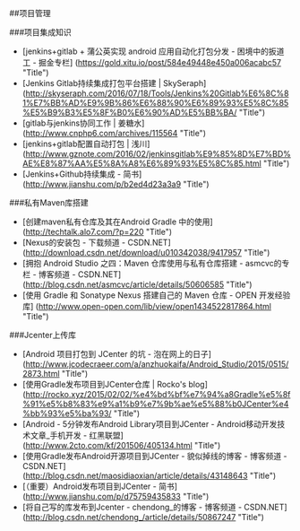 
##项目管理

###项目集成知识
* [jenkins+gitlab + 蒲公英实现 android 应用自动化打包分发 - 困境中的扳道工 - 掘金专栏] (https://gold.xitu.io/post/584e49448e450a006acabc57 "Title")
* [Jenkins Gitlab持续集成打包平台搭建 | SkySeraph] (http://skyseraph.com/2016/07/18/Tools/Jenkins%20Gitlab%E6%8C%81%E7%BB%AD%E9%9B%86%E6%88%90%E6%89%93%E5%8C%85%E5%B9%B3%E5%8F%B0%E6%90%AD%E5%BB%BA/ "Title")
* [gitlab与jenkins协同工作 | 姜糖水] (http://www.cnphp6.com/archives/115564 "Title")
* [jenkins+gitlab配置自动打包 | 浅川] (http://www.gznote.com/2016/02/jenkinsgitlab%E9%85%8D%E7%BD%AE%E8%87%AA%E5%8A%A8%E6%89%93%E5%8C%85.html "Title")
* [Jenkins+Github持续集成 - 简书] (http://www.jianshu.com/p/b2ed4d23a3a9 "Title")




###私有Maven库搭建
* [创建maven私有仓库及其在Android Gradle 中的使用] (http://techtalk.alo7.com/?p=220 "Title")
* [Nexus的安装包 - 下载频道 - CSDN.NET] (http://download.csdn.net/download/u010342038/9417957 "Title")
* [拥抱 Android Studio 之四：Maven 仓库使用与私有仓库搭建 - asmcvc的专栏 - 博客频道 - CSDN.NET] (http://blog.csdn.net/asmcvc/article/details/50606585 "Title")
* [使用 Gradle 和 Sonatype Nexus 搭建自己的 Maven 仓库 - OPEN 开发经验库] (http://www.open-open.com/lib/view/open1434522817864.html "Title")



###Jcenter上传库
* [Android 项目打包到 JCenter 的坑 - 泡在网上的日子] (http://www.jcodecraeer.com/a/anzhuokaifa/Android_Studio/2015/0515/2873.html "Title")
* [使用Gradle发布项目到JCenter仓库 | Rocko's blog] (http://rocko.xyz/2015/02/02/%e4%bd%bf%e7%94%a8Gradle%e5%8f%91%e5%b8%83%e9%a1%b9%e7%9b%ae%e5%88%b0JCenter%e4%bb%93%e5%ba%93/ "Title")
* [Android - 5分钟发布Android Library项目到JCenter - Android移动开发技术文章_手机开发 - 红黑联盟] (http://www.2cto.com/kf/201506/405134.html "Title")
* [使用Gradle发布Android开源项目到JCenter - 貌似掉线的博客 - 博客频道 - CSDN.NET] (http://blog.csdn.net/maosidiaoxian/article/details/43148643 "Title")
* [（重要）Android发布项目到JCenter - 简书] (http://www.jianshu.com/p/d75759435833 "Title")
* [将自己写的库发布到Jcenter - chendong_的博客 - 博客频道 - CSDN.NET] (http://blog.csdn.net/chendong_/article/details/50867247 "Title")








